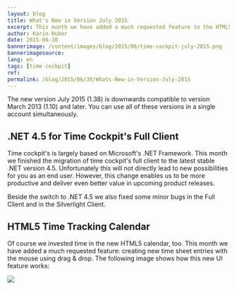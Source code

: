 ```yaml
---
layout: blog
title: What's New in Version July 2015
excerpt: This month we have added a much requested feature to the HTML5 time tracking calendar -  creating new time sheet entries with drag & drop.
author: Karin Huber
date: 2015-06-30
bannerimage: /content/images/blog/2015/06/time-cockpit-july-2015.png
bannerimagesource: 
lang: en
tags: [time cockpit]
ref: 
permalink: /blog/2015/06/30/Whats-New-in-Version-July-2015
---
```


<p>The new version July 2015 (1.38) is downwards compatible to version March 2013 (1.10) and later. You can use all of these versions in a single account simultaneously.</p><h2>.NET 4.5 for Time Cockpit's Full Client</h2><p>Time cockpit's is largely based on Microsoft's .NET Framework. This month we finished the migration of time cockpit's full client to the latest stable .NET version 4.5. Unfortunately this will not directly lead to new possibilities for you as an end user. However, this change enables us to be more productive and deliver even better value in upcoming product releases.</p><p>Beside the switch to .NET 4.5 we also fixed some minor bugs in the Full Client and in the Silverlight Client.</p><h2>HTML5 Time Tracking Calendar</h2><p>Of course we invested time in the new HTML5 calendar, too. This month we have added a much requested feature: creating new time sheet entries with the mouse using drag &amp; drop. The following image shows how this new UI feature works:</p><p>
  <img src="{{site.baseurl}}/content/images/blog/2015/07/draw-time-sheet-entry-with-mouse.gif" />
</p>